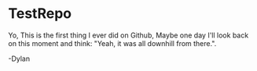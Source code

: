 # TestRepo

Yo,
This is the first thing I ever did on Github,
Maybe one day I'll look back on this moment and think:
"Yeah, it was all downhill from there.".

-Dylan
